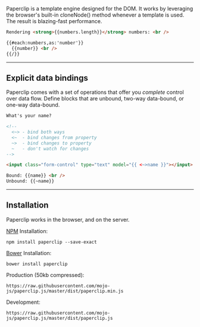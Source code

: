 Paperclip is a template engine designed for the DOM. It works by leveraging the browser's built-in cloneNode() method whenever a template is used. The result is blazing-fast performance.

<!--
{
  numbers: _.shuffle(_.range(1000))
}
-->

```html
Rendering <strong>{{numbers.length}}</strong> numbers: <br />

{{#each:numbers,as:'number'}}
  {{number}} <br />
{{/}}
```

------------------------------------------------------------------

## Explicit data bindings

Paperclip comes with a set of operations that offer you *complete* control over data flow. Define blocks that are unbound, two-way data-bound, or one-way data-bound.

<!--
{
  name: "Will Ferrell"
}
-->

```html
What's your name?

<!-- 
  <~> - bind both ways
  <~  - bind changes from property
  ~>  - bind changes to property
  ~   - don't watch for changes
-->

<input class="form-control" type="text" model="{{ <~>name }}"></input>

Bound: {{name}} <br />
Unbound: {{~name}}
```


------------------------------------------------------------------

## Installation

Paperclip works in the browser, and on the server.

[NPM](http://nodejs.com) Installation: 

`npm install paperclip --save-exact`

[Bower](http://bower.io/) Installation: 

`bower install paperclip`

Production (50kb compressed):

`https://raw.githubusercontent.com/mojo-js/paperclip.js/master/dist/paperclip.min.js`

Development:

`https://raw.githubusercontent.com/mojo-js/paperclip.js/master/dist/paperclip.js`






